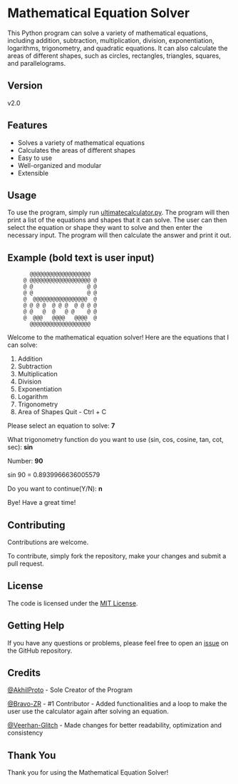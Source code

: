 # Mathematical Equation Solver

This Python program can solve a variety of mathematical equations, including addition, subtraction, multiplication, division, exponentiation, logarithms, trigonometry, and quadratic equations. It can also calculate the areas of different shapes, such as circles, rectangles, triangles, squares, and parallelograms.

## Version
v2.0

## Features

* Solves a variety of mathematical equations
* Calculates the areas of different shapes
* Easy to use
* Well-organized and modular
* Extensible

## Usage

To use the program, simply run [ultimatecalculator.py](ultimatecalculator.py). The program will then print a list of the equations and shapes that it can solve. The user can then select the equation or shape they want to solve and then enter the necessary input. The program will then calculate the answer and print it out.

## Example (bold text is user input)

           @@@@@@@@@@@@@@@@@@@          
         @ @@@@@@@@@@@@@@@@@@@ @        
         @ @                 @ @        
         @ @                 @ @        
         @  @@@@@@@@@@@@@@@@@  @        
         @ @ @ @  @ @ @  @ @ @ @        
         @ @   @  @   @ @    @ @        
         @  @@@   @@@@   @@@@  @             
           @@@@@@@@@@@@@@@@@@@                                                                                                                      

Welcome to the mathematical equation solver!
Here are the equations that I can solve:
1. Addition
2. Subtraction
3. Multiplication
4. Division
5. Exponentiation
6. Logarithm
7. Trigonometry
8. Area of Shapes
Quit - Ctrl + C

Please select an equation to solve: **7**

What trigonometry function do you want to use (sin, cos, cosine, tan, cot, sec): **sin**

Number: **90**

sin 90 = 0.8939966636005579

Do you want to continue(Y/N): **n**

Bye! Have a great time!


## Contributing

Contributions are welcome. 

To contribute, simply fork the repository, make your changes and submit a pull request.

## License

The code is licensed under the [MIT License](LICENSE).

## Getting Help

If you have any questions or problems, please feel free to open an [issue](https://github.com/AkhilProto/UltimateMathematician/issues) on the GitHub repository.

## Credits

[@AkhilProto](https://github.com/AkhilProto) - Sole Creator of the Program

[@Bravo-ZR](https://github.com/Bravo-ZR) - #1 Contributor - Added functionalities and a loop to make the user use the calculator again after solving an equation.

[@Veerhan-Glitch](https://github.com/Veerhan-Glitch) - Made changes for better readability, optimization and consistency

## Thank You

Thank you for using the Mathematical Equation Solver!
